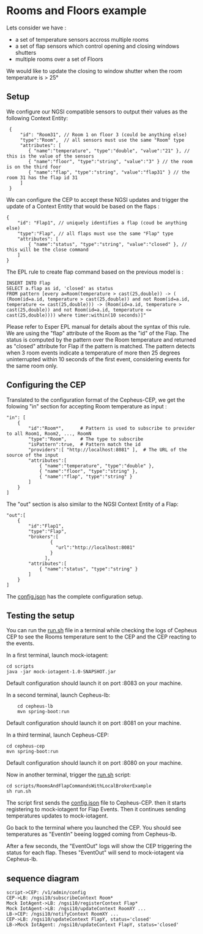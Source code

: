 # Rooms and Floors example

Lets consider we have :
 - a set of temperature sensors accross multiple rooms
 - a set of flap sensors which control opening and closing windows shutters
 - multiple rooms over a set of Floors

We would like to update the closing to window shutter when the room temperature is > 25°

## Setup

We configure our NGSI compatible sensors to output their values as the following Context Entity:

     {
         "id": "Room31", // Room 1 on floor 3 (could be anything else)
         "type":"Room",  // all sensors must use the same "Room" type
         "attributes": [
            { "name":"temperature", "type":"double", "value":"21" }, // this is the value of the sensors
            { "name":"floor", "type":"string", "value":"3" } // the room is on the third foor
            { "name":"flap", "type":"string", "value":"flap31" } // the room 31 has the flap id 31
         ]
     }

We can configure the CEP to accept these NGSI updates and trigger the update of
a Context Entity that would be based on the flaps :

    {
        "id": "Flap1", // uniquely identifies a flap (coud be anything else)
        "type":"Flap", // all flaps must use the same "Flap" type
        "attributes": [
            { "name":"status", "type":"string", "value":"closed" }, // this will be the close command
        ]
    }

The EPL rule to create flap command based on the previous model is :

    INSERT INTO Flap
    SELECT a.flap as id, 'closed' as status
    FROM pattern [every a=Room(temperature > cast(25,double)) -> ( (Room(id=a.id, temperature > cast(25,double)) and not Room(id=a.id, temperature <= cast(25,double))) -> (Room(id=a.id, temperature > cast(25,double)) and not Room(id=a.id, temperature <= cast(25,double)))) where timer:within(10 seconds)]"

Please refer to Esper EPL manual for details about the syntax of this rule.
We are using the "flap" attribute of the Room as the "id" of the Flap.
The status is computed by the pattern over the Room temperature and returned as "closed" attribute for Flap if the pattern is matched.
The pattern detects when 3 room events indicate a temperature of more then 25 degrees uninterrupted within 10 seconds of the first event, considering events for the same room only.

## Configuring the CEP

Translated to the configuration format of the Cepheus-CEP, we get the folowing "in" section for accepting Room temperature as input :

    "in": [
        {
            "id":"Room*",      # Pattern is used to subscribe to provider to all Room1, Room2, ..., RoomN
            "type":"Room",     # The type to subscribe
            "isPattern":true,  # Pattern match the id
            "providers":[ "http://localhost:8081" ],  # The URL of the source of the input
            "attributes":[
                { "name":"temperature", "type":"double" },
                { "name":"floor", "type":"string" },
                { "name":"flap", "type":"string" }
            ]
        }
    ]

The "out" section is also similar to the NGSI Context Entity of a Flap:

    "out":[
        {
            "id":"Flap1",
            "type":"Flap",
            "brokers":[
                    {
                      "url":"http://localhost:8081"
                    }
                  ],
            "attributes":[
                { "name":"status", "type":"string" }
            ]
        }
    ]

The [config.json](config.json) has the complete configuration setup.

## Testing the setup

You can run the [run.sh](run.sh) file in a terminal while checking the logs of Cepheus CEP
to see the Rooms temperature sent to the CEP and the CEP reacting to the events.

In a first terminal, launch mock-iotagent:

    cd scripts
    java -jar mock-iotagent-1.0-SNAPSHOT.jar

Default configuration should launch it on port :8083 on your machine.

In a second terminal, launch Cepheus-lb:

        cd cepheus-lb
        mvn spring-boot:run

Default configuration should launch it on port :8081 on your machine.

In a third terminal, launch Cepheus-CEP:

    cd cepheus-cep
    mvn spring-boot:run

Default configuration should launch it on port :8080 on your machine.

Now in another terminal, trigger the [run.sh](run.sh) script:

    cd scripts/RoomsAndFlapCommandsWithLocalBrokerExample
    sh run.sh

The script first sends the [config.json](config.json) file to Cepheus-CEP.
then it starts registering to mock-iotagent for Flap Events.
Then it continues sending temperatures updates to mock-iotagent.

Go back to the terminal where you launched the CEP. You should see temperatures as "EventIn" beeing logged coming from Cepheus-lb.

After a few seconds, the "EventOut" logs will show the CEP triggering the status for each flap.
Theses "EventOut" will send to mock-iotagent via Cepheus-lb.

## sequence diagram

```sequence
script->CEP: /v1/admin/config
CEP->LB: /ngsi10/subscribeContext Room*
Mock IotAgent->LB: /ngsi10/registerContext Flap*
Mock IotAgent->LB: /ngsi10/updateContext RoomXY ...
LB->CEP: /ngsi10/notifyContext RoomXY ...
CEP->LB: /ngsi10/updateContext FlapY, status='closed'
LB->Mock IotAgent: /ngsi10/updateContext FlapY, status='closed'
```